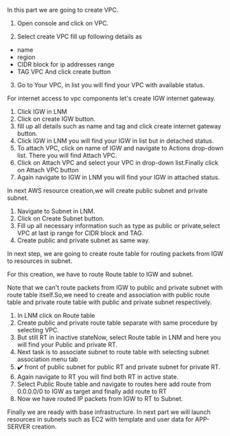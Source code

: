 In this part we are going to create VPC.
1. Open console and click on VPC.

2. Select create VPC
fill up following details as 
- name 
- region
- CIDR block for ip addresses range
- TAG VPC
And click create button 

3. Go to Your VPC, in list you will find your VPC with available status.

For internet access to vpc components let's create IGW internet gateway.

1. Click IGW in LNM
2. Click on create IGW button.
3. fill up all details such as name and tag and click create internet gateway button.
4. Click IGW in LNM you will find your IGW in list but in detached status.
5. To attach VPC, click on name of IGW and navigate to Actions drop-down list. There you will find Attach VPC.
6. Click on Attach VPC and select your VPC in drop-down list.Finally click on Attach VPC button
7. Again navigate to IGW in LNM you will find your IGW in attached status.

In next AWS resource creation,we will create public subnet and private subnet.

1. Navigate to Subnet in LNM.
2. Click on Create Subnet button.
3. Fill up all necessary information such as type as public or private,select VPC at last ip range for CIDR block and TAG.
4. Create public and private subnet as same way.

In next step, we are going to create route table for routing packets from IGW to resources in subnet.

For this creation, we have to route Route table to IGW and subnet.

Note that we can't route packets from IGW to public and private subnet with route table itself.So,we need to create and association with public route table and private route table with public and private subnet respectively.

1. In LNM click on Route table
2. Create public and private route table separate with same procedure by selecting VPC.
3. But still RT in inactive stateNow, select Route table in LNM and here you will find your Public and private RT.
4. Next task is to associate subnet to route table with selecting subnet association menu tab
5. ✔️ front of public subnet for public RT and private subnet for private RT.
6. Again navigate to RT you will find both RT in active state.
7. Select Public Route table and navigate to routes here add route from 0.0.0.0/0 to IGW as target and finally add route to RT
8. Now we have routed IP packets from IGW to RT to Subnet.


Finally we are ready with base infrastructure. In next part we will launch resources in subnets such as EC2 with template and user data for APP-SERVER creation.






